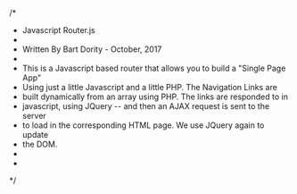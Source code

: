  /*
  *  Javascript Router.js
  *  
  *  Written By Bart Dority - October, 2017
  * 
  *  This is a Javascript based router that allows you to build a "Single Page App"
  *  Using just a little Javascript and a little PHP.  The Navigation Links are
  *  built dynamically from an array using PHP.  The links are responded to in 
  *  javascript, using JQuery -- and then an AJAX request is sent to the server
  *  to load in the corresponding HTML page.  We use JQuery again to update
  *  the DOM.
  *
  *
  */
